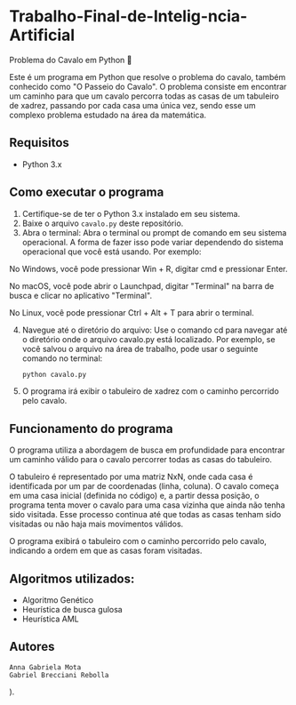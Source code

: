 # Trabalho-Final-de-Intelig-ncia-Artificial
Problema do Cavalo em Python 🐴

Este é um programa em Python que resolve o problema do cavalo, também conhecido como "O Passeio do Cavalo". O problema consiste em encontrar um caminho para que um cavalo percorra todas as casas de um tabuleiro de xadrez, passando por cada casa uma única vez, sendo esse um complexo problema estudado na área da matemática.

## Requisitos

- Python 3.x

## Como executar o programa

1. Certifique-se de ter o Python 3.x instalado em seu sistema.
2. Baixe o arquivo `cavalo.py` deste repositório.
3. Abra o terminal: Abra o terminal ou prompt de comando em seu sistema operacional. A forma de fazer isso pode variar dependendo do sistema operacional que você está usando. Por exemplo:

No Windows, você pode pressionar Win + R, digitar cmd e pressionar Enter.

No macOS, você pode abrir o Launchpad, digitar "Terminal" na barra de busca e clicar no aplicativo "Terminal".

No Linux, você pode pressionar Ctrl + Alt + T para abrir o terminal.

4. Navegue até o diretório do arquivo: Use o comando cd para navegar até o diretório onde o arquivo cavalo.py está localizado. Por exemplo, se você salvou o arquivo na área de trabalho, pode usar o seguinte comando no terminal:

   ```bash
   python cavalo.py
   ```

5. O programa irá exibir o tabuleiro de xadrez com o caminho percorrido pelo cavalo.

## Funcionamento do programa

O programa utiliza a abordagem de busca em profundidade para encontrar um caminho válido para o cavalo percorrer todas as casas do tabuleiro.

O tabuleiro é representado por uma matriz NxN, onde cada casa é identificada por um par de coordenadas (linha, coluna). O cavalo começa em uma casa inicial (definida no código) e, a partir dessa posição, o programa tenta mover o cavalo para uma casa vizinha que ainda não tenha sido visitada. Esse processo continua até que todas as casas tenham sido visitadas ou não haja mais movimentos válidos.

O programa exibirá o tabuleiro com o caminho percorrido pelo cavalo, indicando a ordem em que as casas foram visitadas.

## Algoritmos utilizados:

- Algoritmo Genético
- Heurística de busca gulosa
- Heurística AML

## Autores 
	Anna Gabriela Mota
	Gabriel Brecciani Rebolla



).
